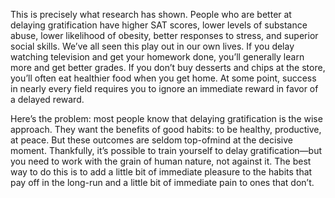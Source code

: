 This is precisely what research has shown. People who are better at
delaying gratification have higher SAT scores, lower levels of
substance abuse, lower likelihood of obesity, better responses to stress,
and superior social skills. We’ve all seen this play out in our own lives.
If you delay watching television and get your homework done, you’ll
generally learn more and get better grades. If you don’t buy desserts
and chips at the store, you’ll often eat healthier food when you get
home. At some point, success in nearly every field requires you to
ignore an immediate reward in favor of a delayed reward.

Here’s the problem: most people know that delaying gratification is
the wise approach. They want the benefits of good habits: to be
healthy, productive, at peace. But these outcomes are seldom top-ofmind
at the decisive moment. Thankfully, it’s possible to train yourself
to delay gratification—but you need to work with the grain of human
nature, not against it. The best way to do this is to add a little bit of
immediate pleasure to the habits that pay off in the long-run and a
little bit of immediate pain to ones that don’t.
